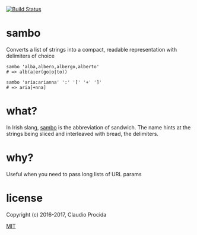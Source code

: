 [![Build Status](https://travis-ci.org/decadentjs/sambo.svg?branch=master)](https://travis-ci.org/decadentjs/sambo)

# sambo

Converts a list of strings into a compact, readable representation with delimiters of choice

```
sambo 'alba,albero,albergo,alberto'
# => alb(a|er(go|o|to))

sambo 'aria:arianna' ':' '[' '+' ']'
# => aria[+nna]
```

# what?

In Irish slang, [sambo](https://en.wiktionary.org/wiki/sambo) is the abbreviation of sandwich. The name hints at the strings being sliced and interleaved with bread, the delimiters.

# why?

Useful when you need to pass long lists of URL params

# license

Copyright (c) 2016-2017, Claudio Procida

[MIT](https://opensource.org/licenses/MIT)
